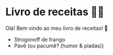# Livro de receitas 👩‍🍳

Olá! Bem vindo ao meu livro de receitas! 📕

- Strogonoff de frango
- Pavê (ou pacumê? (humor & piadas))
